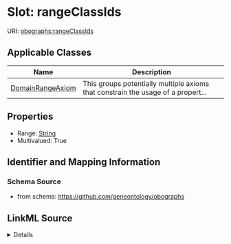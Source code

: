 # Slot: rangeClassIds

URI: [obographs:rangeClassIds](https://github.com/geneontology/obographs/rangeClassIds)



<!-- no inheritance hierarchy -->




## Applicable Classes

| Name | Description |
| --- | --- |
[DomainRangeAxiom](DomainRangeAxiom.md) | This groups potentially multiple axioms that constrain the usage of a propert...






## Properties

* Range: [String](String.md)
* Multivalued: True








## Identifier and Mapping Information







### Schema Source


* from schema: https://github.com/geneontology/obographs




## LinkML Source

<details>
```yaml
name: rangeClassIds
from_schema: https://github.com/geneontology/obographs
rank: 1000
multivalued: true
alias: rangeClassIds
domain_of:
- DomainRangeAxiom
range: string

```
</details>